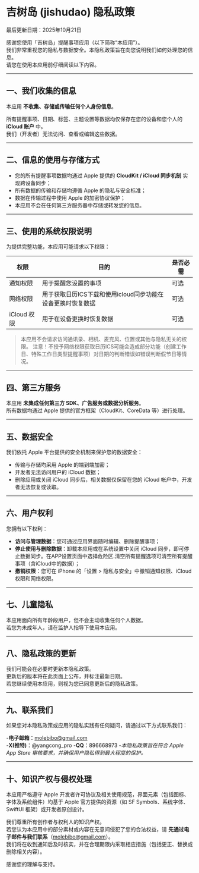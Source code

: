 # 吉树岛 (jishudao) 隐私政策

最后更新日期：2025年10月21日

感谢您使用「吉树岛」提醒事项应用（以下简称“本应用”）。  
我们非常重视您的隐私与数据安全。本隐私政策旨在向您说明我们如何处理您的信息。  
请您在使用本应用前仔细阅读以下内容。

---

## 一、我们收集的信息

本应用 **不收集、存储或传输任何个人身份信息**。

所有提醒事项、日期、标签、主题设置等数据均仅保存在您的设备和您个人的 **iCloud 账户** 中。  
我们（开发者）无法访问、查看或编辑这些数据。

---

## 二、信息的使用与存储方式

- 您的所有提醒事项数据均通过 Apple 提供的 **CloudKit / iCloud 同步机制** 实现跨设备同步；
- 所有数据的传输和存储均遵循 Apple 的隐私与安全标准；
- 数据在传输过程中使用 Apple 的加密协议保护；
- 本应用不会在任何第三方服务器中存储或转发您的信息。

---

## 三、使用的系统权限说明

为提供完整功能，本应用可能请求以下权限：

| 权限 | 目的 | 是否必需 |
|------|------|-----------|
| 通知权限 | 用于提醒您设置的事项 | 可选 |
| 网络权限 | 用于获取日历ICS下载和使用icloud同步功能在设备更换时恢复数据 | 可选 |
| iCloud 权限 | 用于在设备更换时恢复数据 | 可选 |

> 本应用不会请求访问通讯录、相机、麦克风、位置或其他与隐私无关的权限。
> 注意！不授予网络权限获取日历ICS可能会造成部分功能（创建工作日、特殊工作日类型提醒事项）对日期的判断错误如错误判断假节日等情况。
---

## 四、第三方服务

本应用 **未集成任何第三方 SDK、广告服务或数据分析服务**。  
所有数据均通过 Apple 提供的官方框架（CloudKit、CoreData 等）进行处理。

---

## 五、数据安全

我们依托 Apple 平台提供的安全机制来保护您的数据安全：  
- 传输与存储均采用 Apple 的端到端加密；  
- 开发者无法访问用户的 iCloud 数据；  
- 删除应用或关闭 iCloud 同步后，相关数据仅保留在您的 iCloud 帐户中，开发者无法恢复或读取。

---

## 六、用户权利

您拥有以下权利：

- **访问与管理数据**：您可通过应用界面随时编辑、删除提醒事项；
- **停止使用与删除数据**：卸载本应用或在系统设置中关闭 iCloud 同步，即可停止数据同步。在APP设置页面中选择危险区.清空所有提醒选项可清空所有提醒事项（含iCloud中的数据）；
- **撤销权限**：您可在 iPhone 的「设置 > 隐私与安全」中撤销通知权限、iCloud 权限和网络权限。

---

## 七、儿童隐私

本应用面向所有年龄段用户，但不会主动收集任何个人数据。  
若您为未成年人，请在监护人指导下使用本应用。

---

## 八、隐私政策的更新

我们可能会在必要时更新本隐私政策。  
更新后的版本将在此页面上公布，并标注最新日期。  
若您继续使用本应用，则视为您已同意更新后的隐私政策。

---

## 九、联系我们

如果您对本隐私政策或应用的隐私实践有任何疑问，请通过以下方式联系我们：

-**电子邮箱**：molebibo@gmail.com  
-**X(推特)**：@yangcong_pro
-**QQ**：896668973
-*本隐私政策旨在符合 Apple App Store 审核要求，并确保用户隐私得到最大程度的保护。*

---

## 十、知识产权与侵权处理

本应用严格遵守 Apple 开发者许可协议及相关使用规范，界面元素（包括图标、字体及系统组件）均基于 Apple 官方提供的资源（如 SF Symbols、系统字体、SwiftUI 框架）或开发者原创设计。

我们尊重所有创作者与权利人的知识产权。  
若您认为本应用中的部分素材或内容在无意间侵犯了您的合法权益，请 **先通过电子邮件与我们联系**（molebibo@gmail.com）。  
我们将在收到通知后及时核实，并在合理期限内采取相应措施（包括更正、替换或删除相关内容）。

感谢您的理解与支持。
